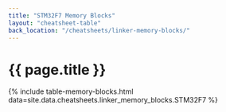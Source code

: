 ```yaml
---
title: "STM32F7 Memory Blocks"
layout: "cheatsheet-table"
back_location: "/cheatsheets/linker-memory-blocks/"
---
```


# {{ page.title }}

{% include table-memory-blocks.html data=site.data.cheatsheets.linker_memory_blocks.STM32F7 %}
